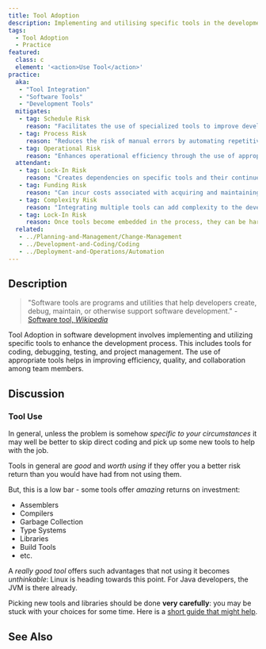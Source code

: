```yaml
---
title: Tool Adoption
description: Implementing and utilising specific tools in the development process.
tags: 
  - Tool Adoption
  - Practice
featured: 
  class: c
  element: '<action>Use Tool</action>'
practice:
  aka: 
   - "Tool Integration"
   - "Software Tools"
   - "Development Tools"
  mitigates:
   - tag: Schedule Risk
     reason: "Facilitates the use of specialized tools to improve development efficiency and quality."
   - tag: Process Risk
     reason: "Reduces the risk of manual errors by automating repetitive tasks."
   - tag: Operational Risk
     reason: "Enhances operational efficiency through the use of appropriate tools."
  attendant:
   - tag: Lock-In Risk
     reason: "Creates dependencies on specific tools and their continued support."
   - tag: Funding Risk
     reason: "Can incur costs associated with acquiring and maintaining tools."
   - tag: Complexity Risk
     reason: "Integrating multiple tools can add complexity to the development process."
   - tag: Lock-In Risk
     reason: Once tools become embedded in the process, they can be hard to change.
  related:
   - ../Planning-and-Management/Change-Management
   - ../Development-and-Coding/Coding
   - ../Deployment-and-Operations/Automation
---
```


<PracticeIntro details={frontMatter} /> 

## Description

> "Software tools are programs and utilities that help developers create, debug, maintain, or otherwise support software development." - [Software tool, _Wikipedia_](https://en.wikipedia.org/wiki/Software_tool)

Tool Adoption in software development involves implementing and utilizing specific tools to enhance the development process. This includes tools for coding, debugging, testing, and project management. The use of appropriate tools helps in improving efficiency, quality, and collaboration among team members.

## Discussion


### Tool Use
 
In general, unless the problem is somehow _specific to your circumstances_ it may well be better to skip direct coding and pick up some new tools to help with the job.  

Tools in general are _good_ and _worth using_ if they offer you a better risk return than you would have had from not using them.  

But, this is a low bar -  some tools offer _amazing_ returns on investment: 
 - Assemblers
 - Compilers
 - Garbage Collection
 - Type Systems
 - Libraries
 - Build Tools
 - etc.

A _really good tool_ offers such advantages that not using it becomes _unthinkable_:  Linux is heading towards this point.   For Java developers, the JVM is there already.  

Picking new tools and libraries should be done **very carefully**:  you may be stuck with your choices for some time.  Here is a [short guide that might help](/tags/Dependency-Risk).


## See Also

<TagList tag="Tool Adoption" />
